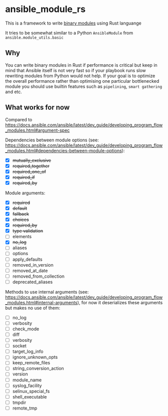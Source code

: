 # ansible_module_rs

This is a framework to write [binary modules](https://docs.ansible.com/ansible/latest/dev_guide/developing_program_flow_modules.html#binary-modules) using Rust languange

It tries to be somewhat similar to a Python `AnsibleModule` from `ansible.module_utils.basic`

## Why

You can write binary modules in Rust if performance is critical but keep in mind that Ansible itself is not very fast so if your playbook runs slow rewriting modules from Python would not help. If your goal is to optimize the overall performance rather than optimising one particular bottlenecked module you should use builtin features such as `pipelining`, `smart gathering` and etc.

## What works for now

Compared to https://docs.ansible.com/ansible/latest/dev_guide/developing_program_flow_modules.html#argument-spec

Dependencies between module options (see: https://docs.ansible.com/ansible/latest/dev_guide/developing_program_flow_modules.html#dependencies-between-module-options):
  - [x] ~~mutually_exclusive~~
  - [x] ~~required_together~~
  - [x] ~~required_one_of~~
  - [x] ~~required_if~~
  - [x] ~~required_by~~

Module arguments:
  - [x] ~~required~~
  - [x] ~~default~~
  - [x] ~~fallback~~
  - [x] ~~choices~~
  - [x] ~~required_by~~
  - [x] ~~type validation~~
  - [ ] elements
  - [x] ~~no_log~~
  - [ ] aliases
  - [ ] options
  - [ ] apply_defaults
  - [ ] removed_in_version
  - [ ] removed_at_date
  - [ ] removed_from_collection
  - [ ] deprecated_aliases

Methods to use internal arguments (see: https://docs.ansible.com/ansible/latest/dev_guide/developing_program_flow_modules.html#internal-arguments), for now it deserializes these arguments but makes no use of them:
  - [ ] no_log
  - [ ] verbosity
  - [ ] check_mode
  - [ ] diff
  - [ ] verbosity
  - [ ] socket
  - [ ] target_log_info
  - [ ] ignore_unknown_opts
  - [ ] keep_remote_files
  - [ ] string_conversion_action
  - [ ] version
  - [ ] module_name
  - [ ] syslog_facility
  - [ ] selinux_special_fs
  - [ ] shell_executable
  - [ ] tmpdir
  - [ ] remote_tmp
